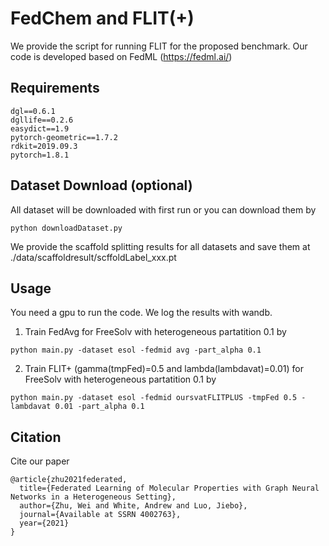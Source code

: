 # FedChem and FLIT(+)
We provide the script for running FLIT for the proposed benchmark. Our code is developed based on FedML (https://fedml.ai/)


## Requirements
    dgl==0.6.1
    dgllife==0.2.6
    easydict==1.9
    pytorch-geometric==1.7.2
    rdkit=2019.09.3
    pytorch=1.8.1

## Dataset Download (optional)
All dataset will be downloaded with first run or you can download them by
```angular2html
python downloadDataset.py
```
We provide the scaffold splitting results for all datasets and save them at ./data/scaffoldresult/scffoldLabel_xxx.pt

## Usage
You need a gpu to run the code. We log the results with wandb.
1. Train FedAvg for FreeSolv with heterogeneous partatition 0.1 by 
```
python main.py -dataset esol -fedmid avg -part_alpha 0.1
```
2. Train FLIT+ (gamma(tmpFed)=0.5 and lambda(lambdavat)=0.01) for FreeSolv with heterogeneous partatition 0.1 by
```
python main.py -dataset esol -fedmid oursvatFLITPLUS -tmpFed 0.5 -lambdavat 0.01 -part_alpha 0.1
```

## Citation
Cite our paper
```angular2html
@article{zhu2021federated,
  title={Federated Learning of Molecular Properties with Graph Neural Networks in a Heterogeneous Setting},
  author={Zhu, Wei and White, Andrew and Luo, Jiebo},
  journal={Available at SSRN 4002763},
  year={2021}
}
```
